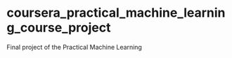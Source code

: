 # coursera_practical_machine_learning_course_project
Final project of the Practical Machine Learning
